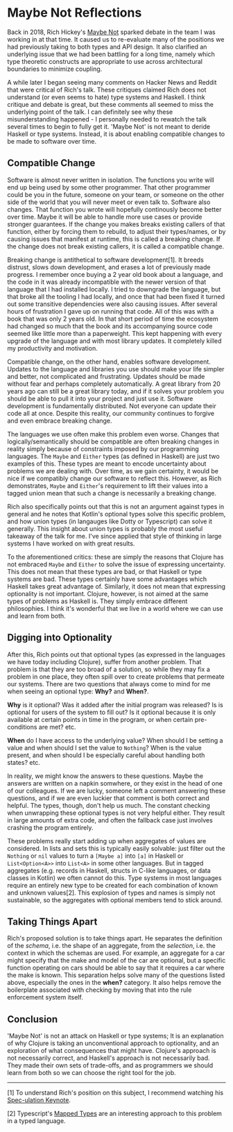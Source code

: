 # Maybe Not Reflections
Back in 2018, Rich Hickey's [Maybe Not](https://www.youtube.com/watch?v=YR5WdGrpoug) sparked debate in the team I was working in at that time. It caused us to re-evaluate many of the positions we had previously taking to both types and API design. It also clarified an underlying issue that we had been battling for a long time, namely which type theoretic constructs are appropriate to use across architectural boundaries to minimize coupling.

A while later I began seeing many comments on Hacker News and Reddit that were critical of Rich's talk. These critiques claimed Rich does not understand (or even seems to hate) type systems and Haskell. I think critique and debate is great, but these comments all seemed to miss the underlying point of the talk. I can definitely see why these misunderstanding happened - I personally needed to rewatch the talk several times to begin to fully get it. 'Maybe Not' is not meant to deride Haskell or type systems. Instead, it is about enabling compatible changes to be made to software over time.

## Compatible Change
Software is almost never written in isolation. The functions you write will end up being used by some other programmer. That other programmer could be you in the future, someone on your team, or someone on the other side of the world that you will never meet or even talk to. Software also changes. That function you wrote will hopefully continously become better over time. Maybe it will be able to handle more use cases or provide stronger guarantees. If the change you makes breaks existing callers of that function, either by forcing them to rebuild, to adjust their types/names, or by causing issues that manifest at runtime, this is called a breaking change. If the change does not break existing callers, it is called a compatible change.

Breaking change is antithetical to software development[1]. It breeds distrust, slows down development, and erases a lot of previously made progress. I remember once buying a 2 year old book about a language, and the code in it was already incompatible with the newer version of that language that I had installed locally. I tried to downgrade the language, but that broke all the tooling I had locally, and once that had been fixed it turned out some transitive dependencies were also causing issues. After several hours of frustration I gave up on running that code. All of this was with a book that was only 2 years old. In that short period of time the ecosystem had changed so much that the book and its accompanying source code seemed like little more than a paperweight. This kept happening with every upgrade of the language and with most library updates. It completely killed my productivity and motivation.

Compatible change, on the other hand, enables software development. Updates to the language and libraries you use should make your life simpler and better, not complicated and frustrating. Updates should be made without fear and perhaps completely automatically. A great library from 20 years ago can still be a great library today, and if it solves your problem you should be able to pull it into your project and just use it. Software development is fundamentally distributed. Not everyone can update their code all at once. Despite this reality, our community continues to forgive and even embrace breaking change.

The languages we use often make this problem even worse. Changes that logically/semantically should be compatible are often breaking changes in reality simply because of constraints imposed by our programming languages. The `Maybe` and `Either` types (as defined in Haskell) are just two examples of this. These types are meant to encode uncertainty about problems we are dealing with. Over time, as we gain certainty, it would be nice if we compatibly change our software to reflect this. However, as Rich demonstrates, `Maybe` and `Either`'s requirement to lift their values into a tagged union mean that such a change is necessarily a breaking change.

Rich also specifically points out that this is not an argument against types in general and he notes that Kotlin's optional types solve this specific problem, and how union types (in langauges like Dotty or Typescript) can solve it generally. This insight about union types is probably the most useful takeaway of the talk for me. I've since applied that style of thinking in large systems I have worked on with great results. 

To the aforementioned critics: these are simply the reasons that Clojure has not embraced `Maybe` and `Either` to solve the issue of expressing uncertainty. This does not mean that these types are bad, or that Haskell or type systems are bad. These types certainly have some advantages which Haskell takes great advantage of.  Similarly, it does not mean that expressing optionality is not important. Clojure, however, is not aimed at the same types of problems as Haskell is. They simply embrace different philosophies. I think it's wonderful that we live in a world where we can use and learn from both.

## Digging into Optionality
After this, Rich points out that optional types (as expressed in the languages we have today including Clojure), suffer from another problem. That problem is that they are too broad of a solution, so while they may fix a problem in one place, they often spill over to create problems that permeate our systems. There are two questions that always come to mind for me when seeing an optional type: **Why?** and **When?**.

**Why** is it optional? Was it added after the initial program was released? Is is optional for users of the system to fill out? Is it optional because it is only available at certain points in time in the program, or when certain pre-conditions are met? etc.

**When** do I have access to the underlying value? When should I be setting a value and when should I set the value to `Nothing`? When is the value present, and when should I be especially careful about handling both states? etc.

In reality, we might know the answers to these questions. Maybe the answers are written on a napkin somwhere, or they exist in the head of one of our colleagues. If we are lucky, someone left a comment answering these questions, and if we are even luckier that comment is both correct and helpful. The types, though, don't help us much. The constant checking when unwrapping these optional types is not very helpful either. They result in large amounts of extra code, and often the fallback case just involves crashing the program entirely.

These problems really start adding up when aggregates of values are considered. In lists and sets this is typically easily solvable: just filter out the `Nothing` or `nil` values to turn a `[Maybe a]` into `[a]` in Haskell or `List<Option<A>>` into `List<A>` in some other languages. But in tagged aggregates (e.g. records in Haskell, structs in C-like languages, or data classes in Kotlin) we often cannot do this. Type systems in most languages require an entirely new type to be created for each combination of known and unknown values[2]. This explosion of types and names is simply not sustainable, so the aggregates with optional members tend to stick around.

## Taking Things Apart
Rich's proposed solution is to take things apart. He separates the definition of the *schema*, i.e. the shape of an aggregate, from the *selection*, i.e. the context in which the schemas are used. For example, an aggregate for a car might specify that the make and model of the car are optional, but a specific function operating on cars should be able to say that it requires a car where the make is known. This separation helps solve many of the questions listed above, especially the ones in the **when?** category. It also helps remove the boilerplate associated with checking by moving that into the rule enforcement system itself.

## Conclusion

'Maybe Not' is not an attack on Haskell or type systems; It is an explanation of why Clojure is taking an unconventional approach to optionality, and an exploration of what consequences that might have. Clojure's approach is not necessarily correct, and Haskell's approach is not necessarily bad. They made their own sets of trade-offs, and as programmers we should learn from both so we can choose the right tool for the job.

---------------------------------------------------------

[1] To understand Rich's position on this subject, I recommend watching his [Spec-ulation Keynote](https://www.youtube.com/watch?v=oyLBGkS5ICk). 

[2] Typescript's [Mapped Types](https://www.typescriptlang.org/docs/handbook/advanced-types.html#mapped-types) are an interesting approach to this problem in a typed language.
